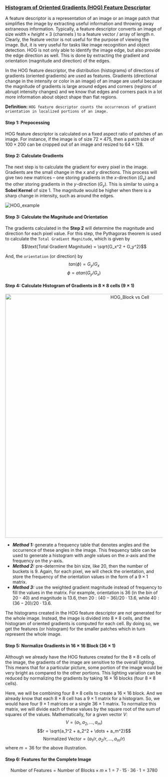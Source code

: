 ### [Histogram of Oriented Gradients (HOG) Feature Descriptor](https://www.analyticsvidhya.com/blog/2019/09/feature-engineering-images-introduction-hog-feature-descriptor/#h-step-1-preprocess-the-data-64-x-128)

A feature descriptor is a representation of an image or an image patch that simplifies the image by extracting useful information and throwing away extraneous information. Typically, a feature descriptor converts an image of size $width \times height \times 3$ (channels ) to a feature vector / array of length $n$. Clearly, the feature vector is not useful for the purpose of viewing the image. But, it is very useful for tasks like image recognition and object detection. HOG is not only able to identify the image edge, but also provide the edge direction as well. This is done by extracting the gradient and orientation (magnitude and direction) of the edges.

In the HOG feature descriptor, the distribution (histograms) of directions of gradients (oriented gradients) are used as features. Gradients (directional change in the intensity or color in an image) of an image are useful because the magnitude of gradients is large around edges and corners (regions of abrupt intensity changes) and we know that edges and corners pack in a lot more information about object shape than flat regions.

**Definition:** ``HOG feature descriptor counts the occurrences of gradient orientation in localized portions of an image.``

#### Step 1: Prepocessing

HOG feature descriptor is calculated on a fixed aspect ratio of patches of an image. For instance, if the image is of size $72 \times 475$, then a patch size of $100 \times 200$ can be cropped out of an image and resized to $64 \times 128$. 

#### Step 2: Calculate Gradients
The next step is to calculate the gradient for every pixel in the image. Gradients are the small change in the $x$ and $y$ directions. This process will give two new matrices – one storing gradients in the $x$-direction ($G_x$) and the other storing gradients in the $y$-direction ($G_y$). This is similar to using a **Sobel Kernel** of size $1$. The magnitude would be higher when there is a sharp change in intensity, such as around the edges.

![HOG_example](https://github.com/jianghaochu/dtw/assets/31481788/e78ffc24-0f1b-4e22-af8c-559a13acca55)

#### Step 3: Calculate the Magnitude and Orientation
The gradients calculated in the **Step 2** will determine the magnitude and direction for each pixel value. For this step, the Pythagoras theorem is used to calculate the ``Total Gradient Magnitude``, which is given by
$$\text{Total Gradient Magnitude} = \sqrt{G_x^2 + G_y^2}$$

And, the ``orientation`` (or direction) by 
$$tan(\phi) = G_y/G_x$$
$$\phi = atan(G_y/G_x)$$

#### Step 4: Calculate Histogram of Gradients in $8 \times 8$ cells ($9 \times 1$)

<p align="center">
<img width="781" alt="HOG_Block vs Cell" src="https://github.com/jianghaochu/dtw/assets/31481788/f6fb4571-ad78-49f7-809e-0638d08c4fea">

+ **_Method 1:_** generate a frequency table that denotes angles and the occurrence of these angles in the image. This frequency table can be used to generate a histogram with angle values on the $x$-axis and the frequency on the $y$-axis.
+ **_Method 2:_** pre-determine the bin size, like $20$, then the number of buckets is $9$. Again, for each pixel, we will check the orientation, and store the frequency of the orientation values in the form of a $9 \times 1$ matrix. 
+ **_Method 3:_** use the weighted gradient magnitude instead of frequency to fill the values in the matrix. For example, orientation is $36$ (in the bin of 20 - 40) and magnitude is $13.6$, then $20: (40-36)/20 \cdot 13.6$, while $40: (36-20)/20 \cdot 13.6$.

The histograms created in the HOG feature descriptor are not generated for the whole image. Instead, the image is divided into $8 \times 8$ cells, and the histogram of oriented gradients is computed for each cell. By doing so, we get the features (or histogram) for the smaller patches which in turn represent the whole image.

#### Step 5: Normalize Gradients in $16 \times 16$ Block ($36 \times 1$)
Although we already have the HOG features created for the $8 \times 8$ cells of the image, the gradients of the image are sensitive to the overall lighting. This means that for a particular picture, some portion of the image would be very bright as compared to the other portions. This lighting variation can be reduced by normalizing the gradients by taking $16 × 16$ blocks (four $8 \times 8$ cells). 

Here, we will be combining four $8 \times 8$ cells to create a  $16 \times 16$  block. And we already know that each $8 \times 8$ cell has a $9 \times 1$ matrix for a histogram. So, we would have four $9 \times 1$ matrices or a single $36 \times 1$ matrix. To normalize this matrix, we will divide each of these values by the square root of the sum of squares of the values. Mathematically, for a given vector $V$:
$$V  = (a_1, a_2, \dots, a_m)$$
$$r = \sqrt{a_1^2 + a_2^2 + \dots + a_m^2}$$
$$\text{Normalized Vector} = (a_1/r, a_2/r, \dots, a_m/r)$$
where $m = 36$ for the above illustration.

#### Step 6: Features for the Complete Image

$$\text{Number of Features} = \text{Number of Blocks} \times m \times 1 = 7 \cdot 15 \cdot 36 \cdot 1 = 3780$$
